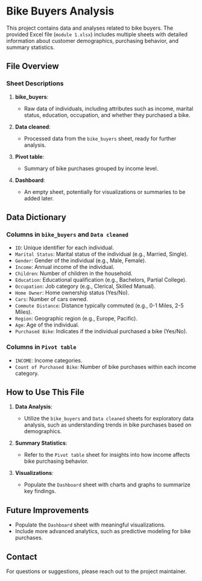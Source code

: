 # Bike Buyers Analysis

This project contains data and analyses related to bike buyers. The provided Excel file (`module 1.xlsx`) includes multiple sheets with detailed information about customer demographics, purchasing behavior, and summary statistics.

## File Overview

### Sheet Descriptions

1. **bike_buyers**:
   - Raw data of individuals, including attributes such as income, marital status, education, occupation, and whether they purchased a bike.

2. **Data cleaned**:
   - Processed data from the `bike_buyers` sheet, ready for further analysis.

3. **Pivot table**:
   - Summary of bike purchases grouped by income level.

4. **Dashboard**:
   - An empty sheet, potentially for visualizations or summaries to be added later.

## Data Dictionary

### Columns in `bike_buyers` and `Data cleaned`

- `ID`: Unique identifier for each individual.
- `Marital Status`: Marital status of the individual (e.g., Married, Single).
- `Gender`: Gender of the individual (e.g., Male, Female).
- `Income`: Annual income of the individual.
- `Children`: Number of children in the household.
- `Education`: Educational qualification (e.g., Bachelors, Partial College).
- `Occupation`: Job category (e.g., Clerical, Skilled Manual).
- `Home Owner`: Home ownership status (Yes/No).
- `Cars`: Number of cars owned.
- `Commute Distance`: Distance typically commuted (e.g., 0-1 Miles, 2-5 Miles).
- `Region`: Geographic region (e.g., Europe, Pacific).
- `Age`: Age of the individual.
- `Purchased Bike`: Indicates if the individual purchased a bike (Yes/No).

### Columns in `Pivot table`

- `INCOME`: Income categories.
- `Count of Purchased Bike`: Number of bike purchases within each income category.

## How to Use This File

1. **Data Analysis**:
   - Utilize the `bike_buyers` and `Data cleaned` sheets for exploratory data analysis, such as understanding trends in bike purchases based on demographics.
   
2. **Summary Statistics**:
   - Refer to the `Pivot table` sheet for insights into how income affects bike purchasing behavior.

3. **Visualizations**:
   - Populate the `Dashboard` sheet with charts and graphs to summarize key findings.

## Future Improvements

- Populate the `Dashboard` sheet with meaningful visualizations.
- Include more advanced analytics, such as predictive modeling for bike purchases.

## Contact

For questions or suggestions, please reach out to the project maintainer.
